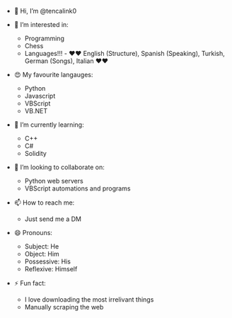 - 👋 Hi, I’m @tencalink0

- 👀 I’m interested in:
  -  Programming
  -  Chess
  -  Languages!!! - ❤️❤️ English (Structure), Spanish (Speaking), Turkish, German (Songs), Italian ❤️❤️

- 😍 My favourite langauges:
  -  Python
  -  Javascript
  -  VBScript
  -  VB.NET

- 🌱 I’m currently learning:
  -  C++
  -  C#
  -  Solidity

- 💞️ I’m looking to collaborate on:
  -  Python web servers
  -  VBScript automations and programs

- 📫 How to reach me:
  -  Just send me a DM

- 😄 Pronouns: 
  -  Subject: He
  -  Object: Him
  -  Possessive: His
  -  Reflexive: Himself

- ⚡ Fun fact: 
   - I love downloading the most irrelivant things
   - Manually scraping the web
